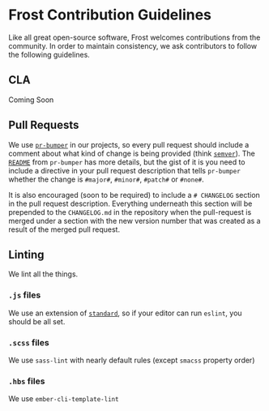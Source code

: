 # Frost Contribution Guidelines
Like all great open-source software, Frost welcomes contributions from the community.
In order to maintain consistency, we ask contributors to follow the following guidelines.

## CLA
Coming Soon

## Pull Requests
We use [`pr-bumper`](github.com/ciena-blueplanet/pr-bumper) in our projects, so every pull request should include a
comment about what kind of change is being provided (think [`semver`](semver.org)). The [`README`](github.com/ciena-blueplanet/pr-bumper/blob/master/README.md#pull-requests) from `pr-bumper` has more details,
but the gist of it is you need to include a directive in your pull request description that tells `pr-bumper` whether
the change is `#major#`, `#minor#`, `#patch#` or `#none#`.

It is also encouraged (soon to be required) to include a `# CHANGELOG` section in the pull request description.
Everything underneath this section will be prepended to the `CHANGELOG.md` in the repository when the pull-request
is merged under a section with the new version number that was created as a result of the merged pull request.

## Linting
We lint all the things.

### `.js` files
We use an extension of [`standard`](standardjs.com), so if your editor can run `eslint`, you should be all set.

### `.scss` files
We use `sass-lint` with nearly default rules (except `smacss` property order)

### `.hbs` files
We use `ember-cli-template-lint`